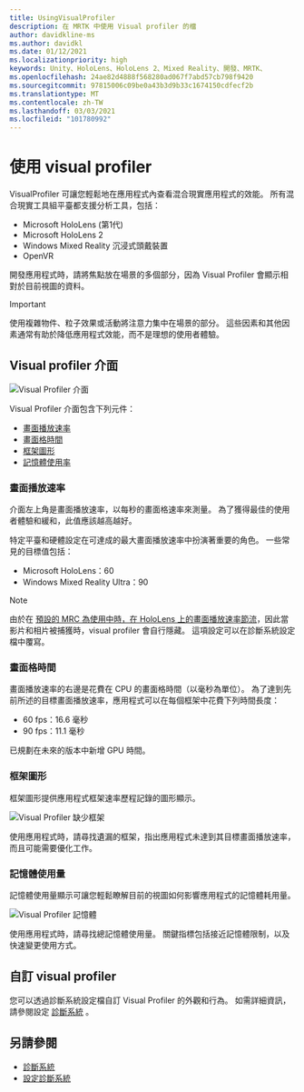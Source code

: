 ```yaml
---
title: UsingVisualProfiler
description: 在 MRTK 中使用 Visual profiler 的檔
author: davidkline-ms
ms.author: davidkl
ms.date: 01/12/2021
ms.localizationpriority: high
keywords: Unity、HoloLens、HoloLens 2、Mixed Reality、開發、MRTK、
ms.openlocfilehash: 24ae82d4888f568280ad067f7abd57cb798f9420
ms.sourcegitcommit: 97815006c09be0a43b3d9b33c1674150cdfecf2b
ms.translationtype: MT
ms.contentlocale: zh-TW
ms.lasthandoff: 03/03/2021
ms.locfileid: "101780992"
---
```

# <a name="using-the-visual-profiler"></a>使用 visual profiler

VisualProfiler 可讓您輕鬆地在應用程式內查看混合現實應用程式的效能。 所有混合現實工具組平臺都支援分析工具，包括：

- Microsoft HoloLens (第1代) 
- Microsoft HoloLens 2
- Windows Mixed Reality 沉浸式頭戴裝置
- OpenVR

開發應用程式時，請將焦點放在場景的多個部分，因為 Visual Profiler 會顯示相對於目前視圖的資料。

> [!IMPORTANT]
> 使用複雜物件、粒子效果或活動將注意力集中在場景的部分。 這些因素和其他因素通常有助於降低應用程式效能，而不是理想的使用者體驗。

## <a name="visual-profiler-interface"></a>Visual profiler 介面

![Visual Profiler 介面](../images/diagnostics/VisualProfiler.png)

Visual Profiler 介面包含下列元件：

- [畫面播放速率](#frame-rate)
- [畫面格時間](#frame-time)
- [框架圖形](#frame-graph)
- [記憶體使用率](#memory-utilization)

### <a name="frame-rate"></a>畫面播放速率

介面左上角是畫面播放速率，以每秒的畫面格速率來測量。 為了獲得最佳的使用者體驗和緩和，此值應該越高越好。

特定平臺和硬體設定在可達成的最大畫面播放速率中扮演著重要的角色。 一些常見的目標值包括：

- Microsoft HoloLens：60
- Windows Mixed Reality Ultra：90

> [!NOTE]
> 由於在 [預設的 MRC 為使用中時，在 HoloLens 上的畫面播放速率節流](https://docs.microsoft.com/windows/mixed-reality/mixed-reality-capture-for-developers#what-to-expect-when-mrc-is-enabled-on-hololens)，因此當影片和相片被捕獲時，visual profiler 會自行隱藏。 這項設定可以在診斷系統設定檔中覆寫。

### <a name="frame-time"></a>畫面格時間

畫面播放速率的右邊是花費在 CPU 的畫面格時間（以毫秒為單位）。 為了達到先前所述的目標畫面播放速率，應用程式可以在每個框架中花費下列時間長度：

- 60 fps：16.6 毫秒
- 90 fps：11.1 毫秒

已規劃在未來的版本中新增 GPU 時間。

### <a name="frame-graph"></a>框架圖形

框架圖形提供應用程式框架速率歷程記錄的圖形顯示。

![Visual Profiler 缺少框架](../images/diagnostics/VisualProfilerMissedFrames.png)

使用應用程式時，請尋找遺漏的框架，指出應用程式未達到其目標畫面播放速率，而且可能需要優化工作。

### <a name="memory-utilization"></a>記憶體使用量

記憶體使用量顯示可讓您輕鬆瞭解目前的視圖如何影響應用程式的記憶體耗用量。

![Visual Profiler 記憶體](../images/diagnostics/VisualProfilerMemory.png)

使用應用程式時，請尋找總記憶體使用量。 關鍵指標包括接近記憶體限制，以及快速變更使用方式。

## <a name="customizing-the-visual-profiler"></a>自訂 visual profiler

您可以透過診斷系統設定檔自訂 Visual Profiler 的外觀和行為。 如需詳細資訊，請參閱設定 [診斷系統](ConfiguringDiagnostics.md) 。

## <a name="see-also"></a>另請參閱

- [診斷系統](DiagnosticsSystemGettingStarted.md)
- [設定診斷系統](ConfiguringDiagnostics.md)
